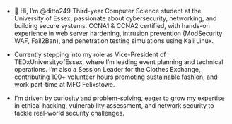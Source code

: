 - 👋 Hi, I’m @ditto249
Third-year Computer Science student at the University of Essex, passionate about cybersecurity, networking, and building secure systems. CCNA1 & CCNA2 certified, with hands-on experience in web server hardening, intrusion prevention (ModSecurity WAF, Fail2Ban), and penetration testing simulations using Kali Linux.

- Currently stepping into my role as Vice-President of TEDxUniversityofEssex, where I’m leading event planning and technical operations. I’m also a Session Leader for the Clothes Exchange, contributing 100+ volunteer hours promoting sustainable fashion, and work part-time at MFG Felixstowe.

- I’m driven by curiosity and problem-solving, eager to grow my expertise in ethical hacking, vulnerability assessment, and network security to tackle real-world security challenges.

<!---
ditto249/ditto249 is a ✨ special ✨ repository because its `README.md` (this file) appears on your GitHub profile.
You can click the Preview link to take a look at your changes.
--->
